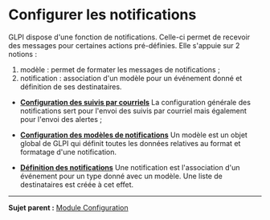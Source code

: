 Configurer les notifications
============================

GLPI dispose d'une fonction de notifications. Celle-ci permet de recevoir des messages pour certaines actions pré-définies. Elle s'appuie sur 2 notions :

1.  modèle : permet de formater les messages de notifications ;
2.  notification : association d'un modèle pour un événement donné et définition de ses destinataires.


-   **[Configuration des suivis par courriels](index.php?fr/08_Module_Configuration/04_Notifications/02_Configuration_des_suivis_par_courriels.md)**
     La configuration générale des notifications sert pour l'envoi des suivis par courriel  mais également pour l'envoi des alertes ;


-   **[Configuration des modèles de notifications](index.php?fr/08_Module_Configuration/04_Notifications/03_Modèles_de_notifications.md)**
     Un modèle est un objet global de GLPI qui définit toutes les données relatives au format et formatage d'une notification.

-   **[Définition des notifications](index.php?fr/08_Module_Configuration/04_Notifications/04_Notifications.md)**
     Une notification est l'association d'un événement pour un type donné avec un modèle. Une liste de destinataires est créée à cet effet.

-------------
**Sujet parent :** [Module Configuration](index.php?fr/08_Module_Configuration/01_Module_Configuration.md "Module Configuration de GLPI")
